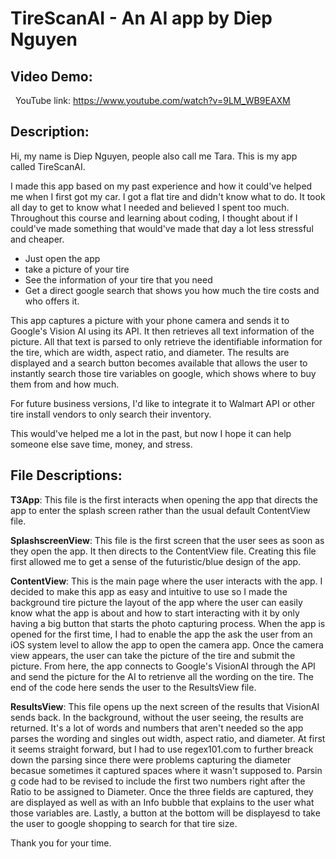# TireScanAI - An AI app by Diep Nguyen

Video Demo:
--
 
YouTube link: https://www.youtube.com/watch?v=9LM_WB9EAXM

Description:
--

Hi, my name is Diep Nguyen, people also call me Tara. This is my app called TireScanAI. 

I made this app based on my past experience and how it could've helped me when I first got my car. I got a flat tire and didn't know what to do. It took all day to get to know what I needed and believed I spent too much. Throughout this course and learning about coding, I thought about if I could've made something that would've made that day a lot less stressful and cheaper. 

- Just open the app
- take a picture of your tire
- See the information of your tire that you need
- Get a direct google search that shows you how much the tire costs and who offers it.

This app captures a picture with your phone camera and sends it to Google's Vision AI using its API. It then retrieves all text information of the picture. All that text is parsed to only retrieve the identifiable information for the tire, which are width, aspect ratio, and diameter. The results are displayed and a search button becomes available that allows the user to instantly search those tire variables on google, which shows where to buy them from and how much.

For future business versions, I'd like to integrate it to Walmart API or other tire install vendors to only search their inventory.

This would've helped me a lot in the past, but now I hope it can help someone else save time, money, and stress.

File Descriptions:
--

**T3App**: This file is the first interacts when opening the app that directs the app to enter the splash screen rather than the usual default ContentView file.

<strong>SplashscreenView</strong>: This file is the first screen that the user sees as soon as they open the app. It then directs to the ContentView file. Creating this file first allowed me to get a sense of the futuristic/blue design of the app.

**ContentView**: This is the main page where the user interacts with the app. I decided to make this app as easy and intuitive to use so I made the background tire picture the layout of the app where the user can easily know what the app is about and how to start interacting with it by only having a big button that starts the photo capturing process. When the app is opened for the first time, I had to enable the app the ask the user from an iOS system level to allow the app to open the camera app. Once the camera view appears, the user can take the picture of the tire and submit the picture. From here, the app connects to Google's VisionAI through the API and send the picture for the AI to retrienve all the wording on the tire. The end of the code here sends the user to the ResultsView file.

**ResultsView**: This file opens up the next screen of the results that VisionAI sends back. In the background, without the user seeing, the results are returned. It's a lot of words and numbers that aren't needed so the app parses the wording and singles out width, aspect ratio, and diameter. At first it seems straight forward, but I had to use regex101.com to further breack down the parsing since there were problems capturing the diameter becasue sometimes it captured spaces where it wasn't supposed to. Parsin g code had to be revised to include the first two numbers right after the Ratio to be assigned to Diameter. Once the three fields are captured, they are displayed as well as with an Info bubble that explains to the user what those variables are. Lastly, a button at the bottom will be displayesd to take the user to google shopping to search for that tire size.

Thank you for your time.
